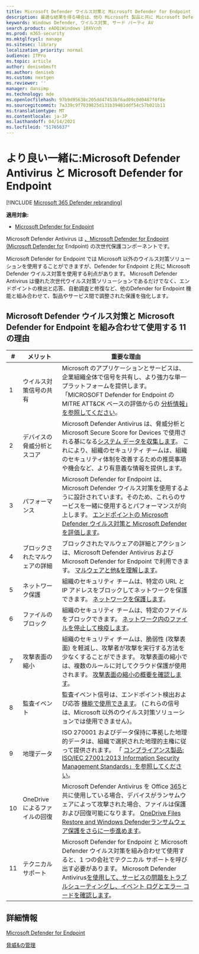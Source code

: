 ```yaml
---
title: Microsoft Defender ウイルス対策と Microsoft Defender for Endpoint を組み合わせて使用する理由
description: 最適な結果を得る場合は、他の Microsoft 製品と共に Microsoft Defender ウイルス対策を使用してください。
keywords: Windows Defender, ウイルス対策, サード パーティ AV
search.product: eADQiWindows 10XVcnh
ms.prod: m365-security
ms.mktglfcycl: manage
ms.sitesec: library
localization_priority: normal
audience: ITPro
ms.topic: article
author: denisebmsft
ms.author: deniseb
ms.custom: nextgen
ms.reviewer: ''
manager: dansimp
ms.technology: mde
ms.openlocfilehash: 97b9d95638c205dd47453bf6ad09c0d0487f0f8e
ms.sourcegitcommit: 7a339c9f7039825d131b39481ddf54c57b021b11
ms.translationtype: MT
ms.contentlocale: ja-JP
ms.lasthandoff: 04/14/2021
ms.locfileid: "51765637"
---
```

# <a name="better-together-microsoft-defender-antivirus-and-microsoft-defender-for-endpoint"></a>より良い一緒に:Microsoft Defender Antivirus と Microsoft Defender for Endpoint

[!INCLUDE [Microsoft 365 Defender rebranding](../../includes/microsoft-defender.md)]


**適用対象:**

- [Microsoft Defender for Endpoint](/microsoft-365/security/defender-endpoint)

Microsoft Defender Antivirus は [、Microsoft Defender for Endpoint (Microsoft Defender for](/microsoft-365/security/defender-endpoint/microsoft-defender-endpoint) Endpoint) の次世代保護コンポーネントです。 

Microsoft Defender for Endpoint では Microsoft 以外のウイルス対策ソリューションを使用することができますが、Defender for Endpoint と共に Microsoft Defender ウイルス対策を使用する利点があります。 Microsoft Defender Antivirus は優れた次世代ウイルス対策ソリューションであるだけでなく、エンドポイントの検出と応答、自動調査と修復[](/microsoft-365/security/defender-endpoint/overview-endpoint-detection-response)など、他の[](/microsoft-365/security/defender-endpoint/automated-investigations)Defender for Endpoint 機能と組み合わせて、製品やサービス間で調整された保護を強化します。 

## <a name="11-reasons-to-use-microsoft-defender-antivirus-together-with-microsoft-defender-for-endpoint"></a>Microsoft Defender ウイルス対策と Microsoft Defender for Endpoint を組み合わせて使用する 11 の理由

|# |メリット  |重要な理由 |
|--|--|--|
|1|ウイルス対策信号の共有 |Microsoft のアプリケーションとサービスは、企業組織全体で信号を共有し、より強力な単一プラットフォームを提供します。 「MICROSOFT Defender for Endpoint の MITRE ATT&CK ベースの評価からの [分析情報」を参照してください](https://www.microsoft.com/security/blog/2018/12/03/insights-from-the-mitre-attack-based-evaluation-of-windows-defender-atp/)。 |
|2|デバイスの脅威分析とスコア |Microsoft Defender Antivirus は、脅威分析と[](/microsoft-365/security/defender-endpoint/threat-analytics)Microsoft Secure Score for Devices で使用される基になる[システム データを収集します](/microsoft-365/security/defender-endpoint/tvm-microsoft-secure-score-devices)。 これにより、組織のセキュリティ チームは、組織のセキュリティ体制を改善するための推奨事項や機会など、より有意義な情報を提供します。 |
|3|パフォーマンス |Microsoft Defender for Endpoint は、Microsoft Defender ウイルス対策を使用するように設計されています。そのため、これらのサービスを一緒に使用するとパフォーマンスが向上します。 [エンドポイントの Microsoft Defender ウイルス対策](evaluate-microsoft-defender-antivirus.md)[と Microsoft Defender を評価します](/microsoft-365/security/defender-endpoint/evaluate-mde)。|
|4|ブロックされたマルウェアの詳細 |ブロックされたマルウェアの詳細とアクションは、Microsoft Defender Antivirus および Microsoft Defender for Endpoint で利用できます。 [マルウェアと他&を理解します](/windows/security/threat-protection/intelligence/understanding-malware)。|
|5|ネットワーク保護 |組織のセキュリティ チームは、特定の URL と IP アドレスをブロックしてネットワークを保護できます。 [ネットワークを保護します](/microsoft-365/security/defender-endpoint/network-protection)。|
|6|ファイルのブロック |組織のセキュリティ チームは、特定のファイルをブロックできます。 [ネットワーク内のファイルを停止して検疫します](/microsoft-365/security/defender-endpoint/respond-file-alerts#stop-and-quarantine-files-in-your-network)。|
|7|攻撃表面の縮小 |組織のセキュリティ チームは、脆弱性 (攻撃表面) を軽減し、攻撃者が攻撃を実行する方法を少なくすることができます。 攻撃表面の縮小では、複数のルールに対してクラウド保護が使用されます。 [攻撃表面の縮小の概要を確認します](/microsoft-365/security/defender-endpoint/overview-attack-surface-reduction)。|
|8|監査イベント |監査イベント信号は、エンドポイント検出および応答 [機能で使用できます](/microsoft-365/security/defender-endpoint/overview-endpoint-detection-response)。 (これらの信号は、Microsoft 以外のウイルス対策ソリューションでは使用できません)。 |
|9|地理データ |ISO 270001 およびデータ保持に準拠した地理的データは、組織で選択された地理的主権に従って提供されます。 「 [コンプライアンス製品: ISO/IEC 27001:2013 Information Security Management Standards」を参照してください](/microsoft-365/compliance/offering-iso-27001)。 |
|10|OneDrive によるファイルの回復 |Microsoft Defender Antivirus を Office [365](/Office365/Enterprise)と共に使用している場合、デバイスがランサムウェアによって攻撃された場合、ファイルは保護および回復可能になります。 [OneDrive Files Restore and Windows Defenderランサムウェア保護をさらに一歩進めます](https://techcommunity.microsoft.com/t5/Microsoft-OneDrive-Blog/OneDrive-Files-Restore-and-Windows-Defender-takes-ransomware/ba-p/188001)。|
|11|テクニカル サポート |Microsoft Defender for Endpoint と Microsoft Defender ウイルス対策を組み合わせて使用すると、1 つの会社でテクニカル サポートを呼び出す必要があります。 Microsoft Defender Antivirus[を使用して、](/microsoft-365/security/defender-endpoint/troubleshoot-mde)[サービスの問題をトラブルシューティングし、イベント ログとエラー コードを確認します](troubleshoot-microsoft-defender-antivirus.md)。 |


## <a name="learn-more"></a>詳細情報

[Microsoft Defender for Endpoint](/microsoft-365/security/defender-endpoint/microsoft-defender-endpoint)

[脅威&の管理](/microsoft-365/security/defender-endpoint/next-gen-threat-and-vuln-mgt)